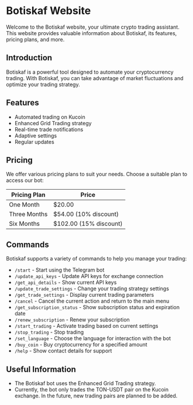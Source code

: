 # Botiskaf Website

Welcome to the Botiskaf website, your ultimate crypto trading assistant. This website provides valuable information about Botiskaf, its features, pricing plans, and more.

## Introduction

Botiskaf is a powerful tool designed to automate your cryptocurrency trading. With Botiskaf, you can take advantage of market fluctuations and optimize your trading strategy.

## Features

- Automated trading on Kucoin
- Enhanced Grid Trading strategy
- Real-time trade notifications
- Adaptive settings
- Regular updates

## Pricing

We offer various pricing plans to suit your needs. Choose a suitable plan to access our bot:

| Pricing Plan     | Price       |
|------------------|-------------|
| One Month        | $20.00      |
| Three Months     | $54.00 (10% discount) |
| Six Months       | $102.00 (15% discount) |

## Commands

Botiskaf supports a variety of commands to help you manage your trading:

- `/start` - Start using the Telegram bot
- `/update_api_keys` - Update API keys for exchange connection
- `/get_api_details` - Show current API keys
- `/update_trade_settings` - Change your trading strategy settings
- `/get_trade_settings` - Display current trading parameters
- `/cancel` - Cancel the current action and return to the main menu
- `/get_subscription_status` - Show subscription status and expiration date
- `/renew_subscription` - Renew your subscription
- `/start_trading` - Activate trading based on current settings
- `/stop_trading` - Stop trading
- `/set_language` - Choose the language for interaction with the bot
- `/buy_coin` - Buy cryptocurrency for a specified amount
- `/help` - Show contact details for support

## Useful Information

- The Botiskaf bot uses the Enhanced Grid Trading strategy.
- Currently, the bot only trades the TON-USDT pair on the Kucoin exchange. In the future, new trading pairs are planned to be added.
